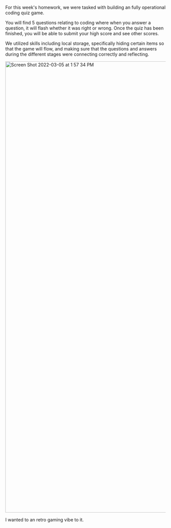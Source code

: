 For this week's homework, we were tasked with building an fully operational coding quiz game.

You will find 5 questions relating to coding where when you answer a question, it will flash whether it was right or wrong. 
Once the quiz has been finished, you will be able to submit your high score and see other scores.

We utilized skills including local storage, specifically hiding certain items so that the game will flow, and making sure that the questions and answers during the different stages were connecting correctly and reflecting.

<img width="1415" alt="Screen Shot 2022-03-05 at 1 57 34 PM" src="https://user-images.githubusercontent.com/92745804/156896676-08b6f9c5-3127-46c0-a950-92fd58f2eea8.png">

I wanted to an retro gaming vibe to it.
